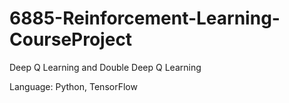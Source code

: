 # 6885-Reinforcement-Learning-CourseProject

Deep Q Learning and Double Deep Q Learning

Language: Python, TensorFlow
